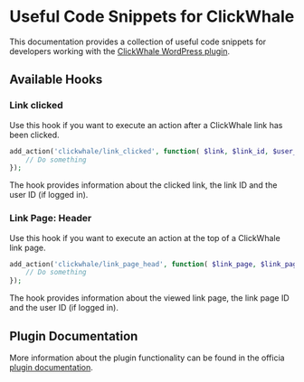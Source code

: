 # Useful Code Snippets for ClickWhale

This documentation provides a collection of useful code snippets for developers working with the [ClickWhale WordPress plugin](https://wordpress.org/plugins/clickwhale/).

## Available Hooks

### Link clicked
Use this hook if you want to execute an action after a ClickWhale link has been clicked.

```php
add_action('clickwhale/link_clicked', function( $link, $link_id, $user_id = 0 ) {
    // Do something
});
```
The hook provides information about the clicked link, the link ID and the user ID (if logged in).

### Link Page: Header
Use this hook if you want to execute an action at the top of a ClickWhale link page.

```php
add_action('clickwhale/link_page_head', function( $link_page, $link_page_id, $user_id = 0 ) {
    // Do something
});
```
The hook provides information about the viewed link page, the link page ID and the user ID (if logged in).

## Plugin Documentation
More information about the plugin functionality can be found in the officia [plugin documentation](https://clickwhale.pro/docs/).
